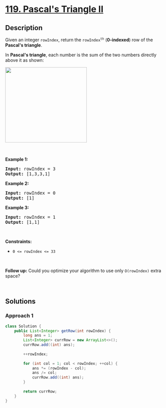 # [119. Pascal's Triangle II](https://leetcode.com/problems/pascals-triangle-ii)

## Description

<p>Given an integer <code>rowIndex</code>, return the <code>rowIndex<sup>th</sup></code> (<strong>0-indexed</strong>) row of the <strong>Pascal&#39;s triangle</strong>.</p>

<p>In <strong>Pascal&#39;s triangle</strong>, each number is the sum of the two numbers directly above it as shown:</p>
<img alt="" src="https://fastly.jsdelivr.net/gh/doocs/leetcode@main/solution/0100-0199/0119.Pascal%27s%20Triangle%20II/images/PascalTriangleAnimated2.gif" style="height:240px; width:260px" />
<p>&nbsp;</p>

<p><strong class="example">Example 1:</strong></p>
<pre>
<strong>Input:</strong> rowIndex = 3
<strong>Output:</strong> [1,3,3,1]
</pre>

<p><strong class="example">Example 2:</strong></p>
<pre>
<strong>Input:</strong> rowIndex = 0
<strong>Output:</strong> [1]
</pre>

<p><strong class="example">Example 3:</strong></p>
<pre>
<strong>Input:</strong> rowIndex = 1
<strong>Output:</strong> [1,1]
</pre>
<p>&nbsp;</p>

<p><strong>Constraints:</strong></p>
<ul>
    <li><code>0 &lt;= rowIndex &lt;= 33</code></li>
</ul>
<p>&nbsp;</p>

<p><strong>Follow up:</strong> Could you optimize your algorithm to use only <code>O(rowIndex)</code> extra space?</p>
<p>&nbsp;</p>

## Solutions

### **Approach 1**

```java
class Solution {
    public List<Integer> getRow(int rowIndex) {
        long ans = 1;
        List<Integer> currRow = new ArrayList<>();
        currRow.add((int) ans);
        
        ++rowIndex;
        
        for (int col = 1; col < rowIndex; ++col) {
            ans *= (rowIndex - col);
            ans /= col;
            currRow.add((int) ans);
        }
        
        return currRow;
    }
}
```